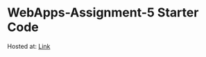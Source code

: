# WebApps-Assignment-5 Starter Code

Hosted at: [Link](https://44-563-webapps-f21.github.io/webapps-s21-assignment-5-tsytsykvitaliy/animals.html)
